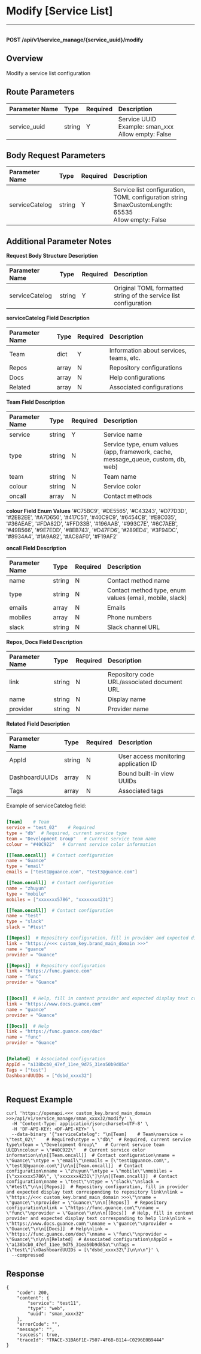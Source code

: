 # Modify [Service List]

---

<br />**POST /api/v1/service_manage/\{service_uuid\}/modify**

## Overview
Modify a service list configuration


## Route Parameters

| Parameter Name        | Type     | Required   | Description              |
|:---------------------|:---------|:-----------|:-------------------------|
| service_uuid          | string   | Y          | Service UUID<br>Example: sman_xxx <br>Allow empty: False <br> |


## Body Request Parameters

| Parameter Name        | Type     | Required   | Description              |
|:---------------------|:---------|:-----------|:-------------------------|
| serviceCatelog        | string   | Y          | Service list configuration, TOML configuration string<br>$maxCustomLength: 65535 <br>Allow empty: False <br> |

## Additional Parameter Notes

**Request Body Structure Description**

| Parameter Name        | Type     | Required   | Description              |
|:---------------------|:---------|:-----------|:-------------------------|
| serviceCatelog        | string   | Y          | Original TOML formatted string of the service list configuration|

**serviceCatelog Field Description**

| Parameter Name        | Type     | Required   | Description              |
|:---------------------|:---------|:-----------|:-------------------------|
| Team                  | dict     | Y          | Information about services, teams, etc. |
| Repos                 | array    | N          | Repository configurations |
| Docs                  | array    | N          | Help configurations |
| Related               | array    | N          | Associated configurations |

**Team Field Description**

| Parameter Name        | Type     | Required   | Description              |
|:---------------------|:---------|:-----------|:-------------------------|
| service              | string   | Y          | Service name |
| type                 | string   | N          | Service type, enum values (app, framework, cache, message_queue, custom, db, web) |
| team                 | string   | N          | Team name |
| colour               | string   | N          | Service color |
| oncall               | array    | N          | Contact methods |

**colour Field Enum Values**
'#C75BC9', '#DE5565', '#C43243', '#D77D3D', '#2EB2EE', '#A7D650', '#417C51',
'#40C9C9', '#6454CB', '#E8C035', '#36AEAE', '#FDA82D', '#FFD33B', '#196AAB',
'#993C7E', '#6C7AEB', '#49B566', '#9E7EDD', '#8EB743', '#D47FD6', '#289ED4',
'#3F94DC', '#8934A4', '#1A9A82', '#AC8AF0', '#F19AF2'

**oncall Field Description**

| Parameter Name        | Type     | Required   | Description              |
|:---------------------|:---------|:-----------|:-------------------------|
| name                 | string   | N          | Contact method name |
| type                 | string   | N          | Contact method type, enum values (email, mobile, slack) |
| emails               | array    | N          | Emails |
| mobiles              | array    | N          | Phone numbers |
| slack                | string   | N          | Slack channel URL |

**Repos, Docs Field Description**

| Parameter Name        | Type     | Required   | Description              |
|:---------------------|:---------|:-----------|:-------------------------|
| link                 | string   | N          | Repository code URL/associated document URL |
| name                 | string   | N          | Display name |
| provider             | string   | N          | Provider name |

**Related Field Description**

| Parameter Name        | Type     | Required   | Description              |
|:---------------------|:---------|:-----------|:-------------------------|
| AppId                | string   | N          | User access monitoring application ID |
| DashboardUUIDs       | array    | N          | Bound built-in view UUIDs |
| Tags                 | array    | N          | Associated tags |

Example of serviceCatelog field:
```toml

[Team]    # Team
service = "test_02"    # Required
type = "db"  # Required, current service type
team = "Development Group"   # Current service team name
colour = "#40C922"   # Current service color information

[[Team.oncall]]  # Contact configuration
name = "Guance"
type = "email"
emails = ["test1@guance.com", "test3@guance.com"]

[[Team.oncall]]  # Contact configuration
name = "zhuyun"
type = "mobile"
mobiles = ["xxxxxxx5786", "xxxxxxx4231"]

[[Team.oncall]]  # Contact configuration
name = "test"
type = "slack"
slack = "#test"

[[Repos]]  # Repository configuration, fill in provider and expected display text corresponding to repository link
link = "https://<<< custom_key.brand_main_domain >>>"
name = "guance"
provider = "Guance"

[[Repos]]  # Repository configuration
link = "https://func.guance.com"
name = "func"
provider = "Guance"


[[Docs]]  # Help, fill in content provider and expected display text corresponding to help link
link = "https://www.docs.guance.com"
name = "guance"
provider = "Guance"

[[Docs]]  # Help
link = "https://func.guance.com/doc"
name = "func"
provider = "Guance"


[Related]  # Associated configuration
AppId = "a138bcb0_47ef_11ee_9d75_31ea50b9d85a"
Tags = ["test"]
DashboardUUIDs = ["dsbd_xxxx32"]



```


## Request Example
```shell
curl 'https://openapi.<<< custom_key.brand_main_domain >>>/api/v1/service_manage/sman_xxxx32/modify' \
  -H 'Content-Type: application/json;charset=UTF-8' \
  -H 'DF-API-KEY: <DF-API-KEY>' \
  --data-binary '{"serviceCatelog": "\n[Team]    # Team\nservice = \"test_02\"    # Required\ntype = \"db\"  # Required, current service type\nteam = \"Development Group\"   # Current service team UUID\ncolour = \"#40C922\"   # Current service color information\n\n[[Team.oncall]]  # Contact configuration\nname = \"Guance\"\ntype = \"email\"\nemails = [\"test1@guance.com\", \"test3@guance.com\"]\n\n[[Team.oncall]]  # Contact configuration\nname = \"zhuyun\"\ntype = \"mobile\"\nmobiles = [\"xxxxxxx5786\", \"xxxxxxx4231\"]\n\n[[Team.oncall]]  # Contact configuration\nname = \"test\"\ntype = \"slack\"\nslack = \"#test\"\n\n[[Repos]]  # Repository configuration, fill in provider and expected display text corresponding to repository link\nlink = \"https://<<< custom_key.brand_main_domain >>>\"\nname = \"guance\"\nprovider = \"Guance\"\n\n[[Repos]]  # Repository configuration\nlink = \"https://func.guance.com\"\nname = \"func\"\nprovider = \"Guance\"\n\n\n[[Docs]]  # Help, fill in content provider and expected display text corresponding to help link\nlink = \"https://www.docs.guance.com\"\nname = \"guance\"\nprovider = \"Guance\"\n\n[[Docs]]  # Help\nlink = \"https://func.guance.com/doc\"\nname = \"func\"\nprovider = \"Guance\"\n\n\n[Related]  # Associated configuration\nAppId = \"a138bcb0_47ef_11ee_9d75_31ea50b9d85a\"\nTags = [\"test\"]\nDashboardUUIDs = [\"dsbd_xxxx32\"]\n\n\n"}' \
  --compressed
```


## Response
```shell
{
    "code": 200,
    "content": {
        "service": "test11",
        "type": "web",
        "uuid": "sman_xxxx32"
    },
    "errorCode": "",
    "message": "",
    "success": true,
    "traceId": "TRACE-31BA6F1E-7507-4F6B-B114-C0296E0B9444"
} 
```
